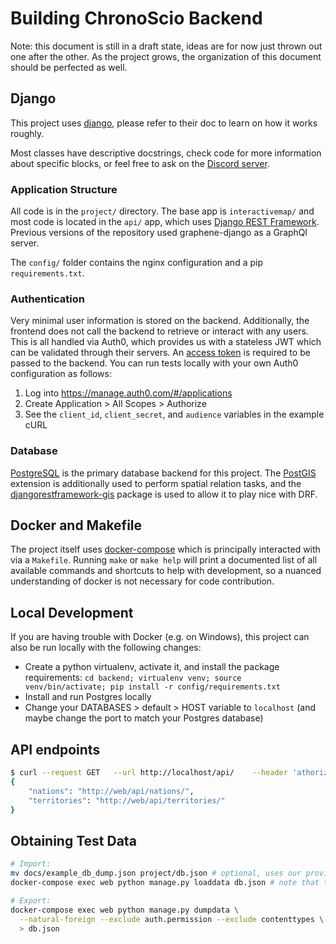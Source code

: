# Building ChronoScio Backend

Note: this document is still in a draft state, ideas are for now just thrown
out one after the other. As the project grows, the organization of this
document should be perfected as well.

## Django

This project uses [django](https://www.djangoproject.com/), please refer to
their doc to learn on how it works roughly.

Most classes have descriptive docstrings, check code for more information about specific blocks,
or feel free to ask on the [Discord server](https://discord.gg/mmRAeEB).

### Application Structure

All code is in the `project/` directory. The base app is `interactivemap/`
and most code is located in the `api/` app, which uses
[Django REST Framework](http://www.django-rest-framework.org/). Previous versions
of the repository used graphene-django as a GraphQl server.

The `config/` folder contains the nginx configuration and a pip `requirements.txt`.

### Authentication

Very minimal user information is stored on the backend. Additionally, the frontend does
not call the backend to retrieve or interact with any users. This is all handled via Auth0,
which provides us with a stateless JWT which can be validated through their servers. An
[access token](https://auth0.com/docs/tokens/access-token) is required to be passed to the
backend. You can run tests locally with your own Auth0 configuration as follows:

1. Log into https://manage.auth0.com/#/applications
2. Create Application > All Scopes > Authorize
3. See the `client_id`, `client_secret`, and `audience` variables in the example cURL

### Database

[PostgreSQL](https://www.postgresql.org/) is the primary database backend for this project. The
[PostGIS](https://postgis.net/) extension is additionally used to perform spatial relation tasks,
and the [djangorestframework-gis](https://github.com/djangonauts/django-rest-framework-gis) package
is used to allow it to play nice with DRF.

## Docker and Makefile

The project itself uses [docker-compose](https://docs.docker.com/compose/) which is
principally interacted with via a `Makefile`. Running `make` or `make help` will print
a documented list of all available commands and shortcuts to help with development, so
a nuanced understanding of docker is not necessary for code contribution.

## Local Development

If you are having trouble with Docker (e.g. on Windows), this project can also be run locally with
the following changes:
- Create a python virtualenv, activate it, and install the package requirements:
`cd backend; virtualenv venv; source venv/bin/activate; pip install -r config/requirements.txt`
- Install and run Postgres locally
- Change your DATABASES > default > HOST variable to `localhost` (and maybe change the port to
match your Postgres database)

## API endpoints

```bash
$ curl --request GET   --url http://localhost/api/    --header 'athorization: Bearer {ACCESS_TOKEN}'
{
    "nations": "http://web/api/nations/",
    "territories": "http://web/api/territories/"
}
```

## Obtaining Test Data

```bash
# Import:
mv docs/example_db_dump.json project/db.json # optional, uses our provided test data
docker-compose exec web python manage.py loaddata db.json # note that this will assume db.json is in the project directory

# Export:
docker-compose exec web python manage.py dumpdata \
  --natural-foreign --exclude auth.permission --exclude contenttypes \
  > db.json
```
